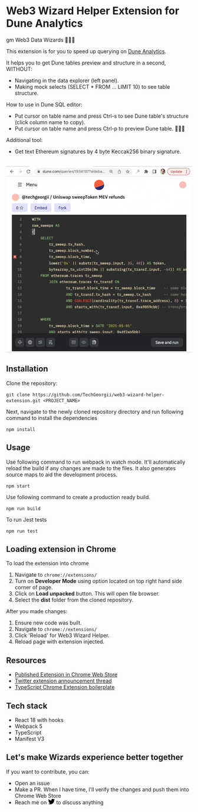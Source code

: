# Web3 Wizard Helper Extension for Dune Analytics

gm Web3 Data Wizards 🧙🧙🧙 

This extension is for you to speed up querying on [Dune Analytics](https://dune.com/).

It helps you to get Dune tables preview and structure in a second, WITHOUT:
- Navigating in the data explorer (left panel).
- Making mock selects (SELECT * FROM ... LIMIT 10) to see table structure.

How to use in Dune SQL editor:
- Put cursor on table name and press Ctrl-s to see Dune table's structure (click column name to copy).
- Put cursor on table name and press Ctrl-p to preview Dune table.
🥳🥳🥳

Additional tool:
- Get text Ethereum signatures by 4 byte Keccak256 binary signature.

<br/>

<img src="https://raw.githubusercontent.com/TechGeorgii/github-resources/main/Web3-Wizard-Helper-intro.gif"/>

## Installation

Clone the repository:

```
git clone https://github.com/TechGeorgii/web3-wizard-helper-extension.git <PROJECT_NAME>
```

Next, navigate to the newly cloned repository directory and run following command to install the dependencies

```
npm install
```

## Usage

Use following command to run webpack in watch mode. It'll automatically reload the build if any changes are made to the files. It also generates source maps to aid the development process.

```
npm start
```

Use following command to create a production ready build.

```
npm run build
```

To run Jest tests

```
npm run test
```

## Loading extension in Chrome

To load the extension into chrome

1. Navigate to `chrome://extensions/`
2. Turn on **Developer Mode** using option located on top right hand side corner of page.
3. Click on **Load unpacked** button. This will open file browser.
4. Select the **dist** folder from the cloned repository.

After you made changes:
1. Ensure new code was built.
2. Navigate to `chrome://extensions/`
3. Click 'Reload' for Web3 Wizard Helper.
4. Reload page with extension injected.

## Resources

- [Published Extension in Chrome Web Store](https://chrome.google.com/webstore/detail/web3-wizard-helper/aefehogbbakpjjegponcmdnkfjipdcfl)
- [Twitter extension announcement thread](https://twitter.com/techgeorgii/status/1633818271886585859)
- [TypeScript Chrome Extension boilerplate](https://github.com/harshal-limaye/chrome-extension-boilerplate-react-typescript)

## Tech stack

- React 18 with hooks
- Webpack 5
- TypeScript
- Manifest V3

## Let's make Wizards experience better together
If you want to contribute, you can:
- Open an issue
- Make a PR. When I have time, I'll verify the changes and push them into Chrome Web Store
- Reach me on <a href="https://twitter.com/TechGeorgii" target="_blank"><img src="https://raw.githubusercontent.com/TechGeorgii/github-resources/main/twitter-logo.png"></a> to discuss anything
